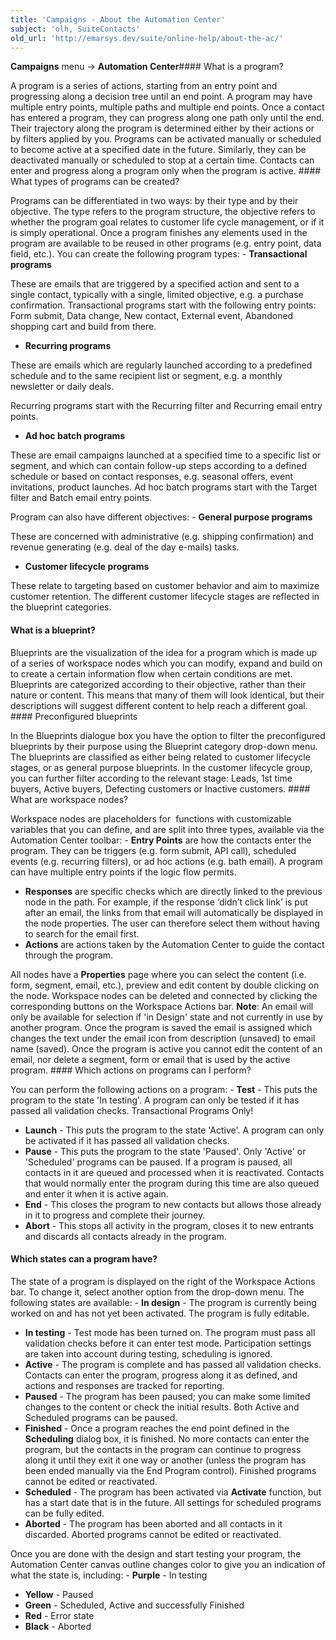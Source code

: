 ```yaml
---
title: 'Campaigns - About the Automation Center'
subject: 'olh, SuiteContacts'
old_url: 'http://emarsys.dev/suite/online-help/about-the-ac/'
---
```


**Campaigns** menu -> **Automation Center**#### What is a program?

 A program is a series of actions, starting from an entry point and progressing along a decision tree until an end point. A program may have multiple entry points, multiple paths and multiple end points. Once a contact has entered a program, they can progress along one path only until the end. Their trajectory along the program is determined either by their actions or by filters applied by you. Programs can be activated manually or scheduled to become active at a specified date in the future. Similarly, they can be deactivated manually or scheduled to stop at a certain time. Contacts can enter and progress along a program only when the program is active. #### What types of programs can be created?

 Programs can be differentiated in two ways: by their type and by their objective. The type refers to the program structure, the objective refers to whether the program goal relates to customer life cycle management, or if it is simply operational. Once a program finishes any elements used in the program are available to be reused in other programs (e.g. entry point, data field, etc.). You can create the following program types: - **Transactional programs**

These are emails that are triggered by a specified action and sent to a single contact, typically with a single, limited objective, e.g. a purchase confirmation. Transactional programs start with the following entry points: Form submit, Data change, New contact, External event, Abandoned shopping cart and build from there.

- **Recurring programs**

These are emails which are regularly launched according to a predefined schedule and to the same recipient list or segment, e.g. a monthly newsletter or daily deals.

Recurring programs start with the Recurring filter and Recurring email entry points.

- **Ad hoc batch programs**

These are email campaigns launched at a specified time to a specific list or segment, and which can contain follow-up steps according to a defined schedule or based on contact responses, e.g. seasonal offers, event invitations, product launches. Ad hoc batch programs start with the Target filter and Batch email entry points.

 Program can also have different objectives: - **General purpose programs**

These are concerned with administrative (e.g. shipping confirmation) and revenue generating (e.g. deal of the day e-mails) tasks.

- **Customer lifecycle programs**

These relate to targeting based on customer behavior and aim to maximize customer retention. The different customer lifecycle stages are reflected in the blueprint categories.

#### What is a blueprint?

 Blueprints are the visualization of the idea for a program which is made up of a series of workspace nodes which you can modify, expand and build on to create a certain information flow when certain conditions are met. Blueprints are categorized according to their objective, rather than their nature or content. This means that many of them will look identical, but their descriptions will suggest different content to help reach a different goal. #### Preconfigured blueprints

 In the Blueprints dialogue box you have the option to filter the preconfigured blueprints by their purpose using the Blueprint category drop-down menu. The blueprints are classified as either being related to customer lifecycle stages, or as general purpose blueprints. In the customer lifecycle group, you can further filter according to the relevant stage: Leads, 1st time buyers, Active buyers, Defecting customers or Inactive customers. #### What are workspace nodes?

 Workspace nodes are placeholders for  functions with customizable variables that you can define, and are split into three types, available via the Automation Center toolbar: - **Entry Points** are how the contacts enter the program. They can be triggers (e.g. form submit, API call), scheduled events (e.g. recurring filters), or ad hoc actions (e.g. bath email). A program can have multiple entry points if the logic flow permits.
- **Responses** are specific checks which are directly linked to the previous node in the path. For example, if the response ‘didn’t click link’ is put after an email, the links from that email will automatically be displayed in the node properties. The user can therefore select them without having to search for the email first.
- **Actions** are actions taken by the Automation Center to guide the contact through the program.
 
 All nodes have a **Properties** page where you can select the content (i.e. form, segment, email, etc.), preview and edit content by double clicking on the node. Workspace nodes can be deleted and connected by clicking the corresponding buttons on the Workspace Actions bar. **Note**: An email will only be available for selection if 'in Design' state and not currently in use by another program. Once the program is saved the email is assigned which changes the text under the email icon from description (unsaved) to email name (saved). Once the program is active you cannot edit the content of an email, nor delete a segment, form or email that is used by the active program. #### Which actions on programs can I perform?

 You can perform the following actions on a program: - **Test** - This puts the program to the state 'In testing'. A program can only be tested if it has passed all validation checks. Transactional Programs Only!
- **Launch** - This puts the program to the state 'Active'. A program can only be activated if it has passed all validation checks.
- **Pause** - This puts the program to the state 'Paused'. Only 'Active' or 'Scheduled' programs can be paused. If a program is paused, all contacts in it are queued and processed when it is reactivated. Contacts that would normally enter the program during this time are also queued and enter it when it is active again.
- **End** - This closes the program to new contacts but allows those already in it to progress and complete their journey.
- **Abort** - This stops all activity in the program, closes it to new entrants and discards all contacts already in the program.

#### Which states can a program have?

 The state of a program is displayed on the right of the Workspace Actions bar. To change it, select another option from the drop-down menu. The following states are available: - **In design** - The program is currently being worked on and has not yet been activated. The program is fully editable.
- **In testing** - Test mode has been turned on. The program must pass all validation checks before it can enter test mode. Participation settings are taken into account during testing, scheduling is ignored.
- **Active** - The program is complete and has passed all validation checks. Contacts can enter the program, progress along it as defined, and actions and responses are tracked for reporting.
- **Paused** - The program has been paused; you can make some limited changes to the content or check the initial results. Both Active and Scheduled programs can be paused.
- **Finished** - Once a program reaches the end point defined in the **Scheduling** dialog box, it is finished. No more contacts can enter the program, but the contacts in the program can continue to progress along it until they exit it one way or another (unless the program has been ended manually via the End Program control). Finished programs cannot be edited or reactivated.
- **Scheduled** - The program has been activated via **Activate** function, but has a start date that is in the future. All settings for scheduled programs can be fully edited.
- **Aborted** - The program has been aborted and all contacts in it discarded. Aborted programs cannot be edited or reactivated.
 
 Once you are done with the design and start testing your program, the Automation Center canvas outline changes color to give you an indication of what the state is, including: - **Purple** - In testing
- **Yellow** - Paused
- **Green** - Scheduled, Active and successfully Finished
- **Red** - Error state
- **Black** - Aborted
